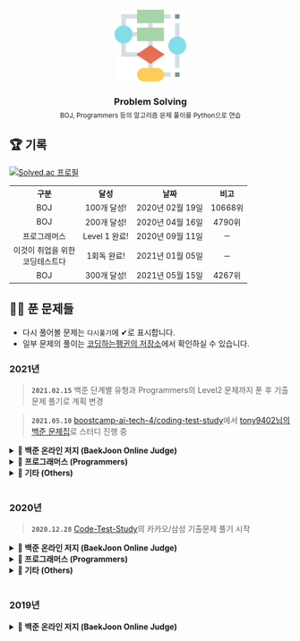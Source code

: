 <!-- PROJECT LOGO -->
<br />
<div align="center">
  <a href="https://github.com/coodingpenguin/repository-guideline">
    <img src="logo.png" alt="Logo" width="128" height="128">
  </a>
  <h3 style='border: none; margin-bottom: 5px;'>Problem Solving</h3>
  <small>BOJ, Programmers 등의 알고리즘 문제 풀이를 Python으로 연습</small>
</div>

## 🏆 기록

[![Solved.ac
프로필](http://mazassumnida.wtf/api/generate_badge?boj=unodostre)](https://solved.ac/unodostre)

<table>
    <tr>
        <th align="center">구분</th>
        <th align="center">달성</th>
        <th align="center">날짜</th>
        <th align="center">비고</th>
    </tr>
    <tr>
        <td align="center">BOJ</td>
        <td align="center">100개 달성!</td>
        <td align="center">2020년 02월 19일</td>
        <td align="center">10668위</td>
    </tr>
    <tr>
        <td align="center">BOJ</td>
        <td align="center">200개 달성!</td>
        <td align="center">2020년 04월 16일</td>
        <td align="center">4790위</td>
    </tr>
    <tr>
        <td align="center">프로그래머스</td>
        <td align="center">Level 1 완료!</td>
        <td align="center">2020년 09월 11일</td>
        <td align="center">─</td>
    </tr>
    <tr>
        <td align="center">이것이 취업을 위한<br/>코딩테스트다</td>
        <td align="center">1회독 완료!</td>
        <td align="center">2021년 01월 05일</td>
        <td align="center">─</td>
    </tr>
    <tr>
        <td align="center">BOJ</td>
        <td align="center">300개 달성!</td>
        <td align="center">2021년 05월 15일</td>
        <td align="center">4267위</td>
    </tr>
</table>

## 👩‍💻 푼 문제들

- 다시 풀어볼 문제는 `다시풀기`에 ✔로 표시합니다.
- 일부 문제의 풀이는 [코딩하는펭귄의 저장소](https://cooding-penguin.netlify.app/)에서 확인하실 수 있습니다.

### 2021년

> **`2021.02.15`** 백준 단계별 유형과 Programmers의 Level2 문제까지 푼 후 기출문제 풀기로 계획 변경

> **`2021.05.10`** [boostcamp-ai-tech-4/coding-test-study](https://github.com/boostcamp-ai-tech-4/coding-test-study)에서 [tony9402님의 백준 문제집](https://github.com/tony9402/baekjoon)로 스터디 진행 중

<details markdown="1">
<summary><strong>📄 백준 온라인 저지 (BaekJoon Online Judge)</strong></summary>

<br/>

| 문제 번호 |                                제목                                | 다시 풀기 |
| :-------: | :----------------------------------------------------------------: | :-------: |
|   18352   |   [특정 거리의 도시 찾기](https://www.acmicpc.net/problem/18352)   |     ✔     |
|   11404   |         [플로이드](https://www.acmicpc.net/problem/11404)          |           |
|   10825   |          [국영수](https://www.acmicpc.net/problem/10825)           |           |
|   1920    |          [수 찾기](https://www.acmicpc.net/problem/1920)           |           |
|   13458   |         [시험 감독](https://www.acmicpc.net/problem/13458)         |           |
|   1010    |         [다리 놓기](https://www.acmicpc.net/problem/1010)          |           |
|   9184    |      [신나는 함수 실행](https://www.acmicpc.net/problem/9184)      |           |
|   15947   |   [아기 석환 뚜루루 뚜루](https://www.acmicpc.net/problem/15947)   |           |
|   11279   |          [최대 힙](https://www.acmicpc.net/problem/11279)          |           |
|   1927    |          [최소 힙](https://www.acmicpc.net/problem/1927)           |           |
|   11286   |         [절대값 힙](https://www.acmicpc.net/problem/11286)         |           |
|   17390   |    [이건 꼭 풀어야 해!](https://www.acmicpc.net/problem/17390)     |           |
|   13305   |          [주유소](https://www.acmicpc.net/problem/13305)           |           |
|   17298   |          [오큰수](https://www.acmicpc.net/problem/17298)           |     ✔     |
|   1259    |         [팰린드롬수](https://www.acmicpc.net/problem/1259)         |           |
|   10845   |            [큐](https://www.acmicpc.net/problem/10845)             |           |
|   15829   |          [Hashing](https://www.acmicpc.net/problem/15829)          |           |
|   10816   |        [숫자 카드2](https://www.acmicpc.net/problem/10816)         |           |
|   2805    |        [나무 자르기](https://www.acmicpc.net/problem/2805)         |     ✔     |
|   1992    |          [쿼드트리](https://www.acmicpc.net/problem/1992)          |           |
|   1654    |        [랜선 자르기](https://www.acmicpc.net/problem/1654)         |     ✔     |
|   18111   |       [마인크래프트](https://www.acmicpc.net/problem/18111)        |     ✔     |
|   1260    |         [DFS와 BFS](https://www.acmicpc.net/problem/1260)          |     ✔     |
|   1780    |        [종이의 개수](https://www.acmicpc.net/problem/1780)         |     ✔     |
|   1629    |            [곱셈](https://www.acmicpc.net/problem/1629)            |     ✔     |
|   4796    |            [캠핑](https://www.acmicpc.net/problem/4796)            |           |
|   11725   |     [트리의 부모 찾기](https://www.acmicpc.net/problem/11725)      |           |
|   1325    |       [효율적인 해킹](https://www.acmicpc.net/problem/1325)        |     ✔     |
|   2178    |         [미로 탐색](https://www.acmicpc.net/problem/2178)          |           |
|   2667    |       [단지번호붙이기](https://www.acmicpc.net/problem/2667)       |           |
|   7569    |           [토마토](https://www.acmicpc.net/problem/7569)           |           |
|   7576    |           [토마토](https://www.acmicpc.net/problem/7576)           |           |
|   16918   |          [봄버맨](https://www.acmicpc.net/problem/16918)           |           |
|   5547    |        [일루미네이션](https://www.acmicpc.net/problem/5547)        |     ✔     |
|   14502   |          [연구소](https://www.acmicpc.net/problem/14502)           |           |
|   16234   |         [인구 이동](https://www.acmicpc.net/problem/16234)         |     ✔     |
|   2636    |            [치즈](https://www.acmicpc.net/problem/2636)            |           |
|   13549   |         [숨바꼭질3](https://www.acmicpc.net/problem/13549)         |     ✔     |
|   16973   |       [직사각형 탈출](https://www.acmicpc.net/problem/16973)       |     ✔     |
|   14940   |         [숨바꼭질3](https://www.acmicpc.net/problem/14940)         |           |
|   13023   |           [ABCDE](https://www.acmicpc.net/problem/13023)           |     ✔     |
|   3029    |            [경고](https://www.acmicpc.net/problem/3029)            |           |
|   10798   |         [세로 읽기](https://www.acmicpc.net/problem/10798)         |           |
|   11365   |         [!밀비급일](https://www.acmicpc.net/problem/11365)         |           |
|   16171   |  [나는 친구가 적다(Small)](https://www.acmicpc.net/problem/16171)  |           |
|   20154   | [이 구역의 승자는 누구아?!](https://www.acmicpc.net/problem/20154) |           |
|   4659    |     [비밀번호 발음하기](https://www.acmicpc.net/problem/4659)      |           |
|   6550    |        [부분 문자열](https://www.acmicpc.net/problem/6550)         |           |
|   9046    |           [복호화](https://www.acmicpc.net/problem/9046)           |           |
|   9342    |           [염색체](https://www.acmicpc.net/problem/9342)           |           |
|   1764    |           [듣보잡](https://www.acmicpc.net/problem/1764)           |           |
|   20291   |         [파일 정리](https://www.acmicpc.net/problem/20291)         |           |
|   17413   |       [단어 뒤집기2](https://www.acmicpc.net/problem/17413)        |           |
|   9934    |       [완전 이진 트리](https://www.acmicpc.net/problem/9934)       |           |
|   20437   |       [문자열 게임2](https://www.acmicpc.net/problem/20437)        |           |

</details>

<details markdown="1">
<summary><strong>📄 프로그래머스 (Programmers)</strong></summary>

<br/>

|  레벨   |                                    제목                                     | 다시 풀기 |
| :-----: | :-------------------------------------------------------------------------: | :-------: |
| Level 2 | [뉴스 클러스터링](https://programmers.co.kr/learn/courses/30/lessons/17677) |           |
| Level 2 |      [캐시](https://programmers.co.kr/learn/courses/30/lessons/17680)       |           |
| Level 2 |   [프렌즈4블록](https://programmers.co.kr/learn/courses/30/lessons/17679)   |     ✔     |

<br/>
</details>

<details markdown="1">
<summary><strong>📄 기타 (Others)</strong></summary>

<br/>

|              출처               |                                                        제목                                                         | 다시 풀기 |
| :-----------------------------: | :-----------------------------------------------------------------------------------------------------------------: | :-------: |
| 이것이 취업을 위한 코딩테스트다 | [정렬된 배열에서 특정 수의 개수 구하기](./python-for-coding-test/binary_search/정렬된배열에서특정수의개수구하기.py) |           |
| 이것이 취업을 위한 코딩테스트다 |                   [여행 계획](./python-for-coding-test/graph/정렬된배열에서특정수의개수구하기.py)                   |           |
| 이것이 취업을 위한 코딩테스트다 |                            [모험가 길드](./python-for-coding-test/greedy/모험가길드.py)                             |     ✔     |
| 이것이 취업을 위한 코딩테스트다 |                      [곱하기 혹은 더하기](./python-for-coding-test/greedy/곱하기혹은더하기.py)                      |           |

</details>

<br/>

### 2020년

> **`2020.12.28`** [Code-Test-Study](https://github.com/CodeTest-StudyGroup/Code-Test-Study)의 카카오/삼성 기출문제 풀기 시작

<details markdown="1">
<summary><strong>📄 백준 온라인 저지 (BaekJoon Online Judge)</strong></summary>

<br/>

| 문제 번호 |                                 제목                                 | 다시 풀기 |
| :-------: | :------------------------------------------------------------------: | :-------: |
|   1546    |             [평균](https://www.acmicpc.net/problem/1546)             |           |
|   2163    |        [초콜릿 자르기](https://www.acmicpc.net/problem/2163)         |           |
|   2525    |          [오븐 시계](https://www.acmicpc.net/problem/2525)           |           |
|   2530    |        [인공지능 시계](https://www.acmicpc.net/problem/2530)         |           |
|   2675    |         [문자열 반복](https://www.acmicpc.net/problem/2675)          |           |
|   2884    |           [알람시계](https://www.acmicpc.net/problem/2884)           |           |
|   2920    |             [음계](https://www.acmicpc.net/problem/2920)             |           |
|   2935    |             [소음](https://www.acmicpc.net/problem/2935)             |           |
|   3046    |              [R2](https://www.acmicpc.net/problem/3046)              |           |
|   5355    |          [화성 수학](https://www.acmicpc.net/problem/5355)           |           |
|   10699   |          [오늘날짜](https://www.acmicpc.net/problem/10699)           |           |
|   11653   |         [소인수분해](https://www.acmicpc.net/problem/11653)          |     ✔     |
|   2484    |         [주사위 네개](https://www.acmicpc.net/problem/2484)          |           |
|   9012    |             [괄호](https://www.acmicpc.net/problem/9012)             |           |
|   1789    |          [수들의 합](https://www.acmicpc.net/problem/1789)           |           |
|   10039   |          [평균 점수](https://www.acmicpc.net/problem/10039)          |           |
|   1934    |          [최소공배수](https://www.acmicpc.net/problem/1934)          |           |
|   4101    |            [크냐?](https://www.acmicpc.net/problem/4101)             |           |
|   2480    |         [주사위 세개](https://www.acmicpc.net/problem/2480)          |           |
|   10156   |            [과자](https://www.acmicpc.net/problem/10156)             |           |
|   3009    |          [네 번째 점](https://www.acmicpc.net/problem/3009)          |           |
|   2476    |         [주사위 게임](https://www.acmicpc.net/problem/2476)          |           |
|   2754    |          [학점 계산](https://www.acmicpc.net/problem/2754)           |           |
|   7567    |             [덩치](https://www.acmicpc.net/problem/7567)             |           |
|   5063    |             [TGN](https://www.acmicpc.net/problem/5063)              |           |
|   10102   |            [개표](https://www.acmicpc.net/problem/10102)             |           |
|   10886   |   [0 = not cute / 1 = cute](https://www.acmicpc.net/problem/10886)   |           |
|   10988   |    [팰린드롬인지 확인하기](https://www.acmicpc.net/problem/10988)    |           |
|   5086    |         [배수와 약수](https://www.acmicpc.net/problem/5086)          |           |
|   9610    |            [사분면](https://www.acmicpc.net/problem/9610)            |           |
|   9506    |         [약수들의 합](https://www.acmicpc.net/problem/9506)          |           |
|   10103   |         [주사위 게임](https://www.acmicpc.net/problem/10103)         |           |
|   10214   |          [Baseball](https://www.acmicpc.net/problem/10214)           |           |
|   11557   |   [Yangjojang of The Year](https://www.acmicpc.net/problem/11557)    |           |
|   1977    |          [완전제곱수](https://www.acmicpc.net/problem/1977)          |           |
|   11098   |       [첼시를 도와줘!](https://www.acmicpc.net/problem/11098)        |           |
|   5635    |             [생일](https://www.acmicpc.net/problem/5635)             |           |
|   1408    |              [24](https://www.acmicpc.net/problem/1408)              |           |
|   2440    |         [별 찍기 - 3](https://www.acmicpc.net/problem/2440)          |           |
|   2441    |         [별 찍기 - 4](https://www.acmicpc.net/problem/2441)          |           |
|   2609    |   [최대공약수와 최소공배수](https://www.acmicpc.net/problem/2609)    |           |
|   5565    |            [영수증](https://www.acmicpc.net/problem/5565)            |           |
|   10984   |      [내 학점을 구해줘](https://www.acmicpc.net/problem/10984)       |           |
|   10833   |            [사과](https://www.acmicpc.net/problem/10833)             |           |
|   2442    |         [별 찍기 - 5](https://www.acmicpc.net/problem/2442)          |           |
|   2443    |         [별 찍기 - 6](https://www.acmicpc.net/problem/2443)          |           |
|   2444    |         [별 찍기 - 7](https://www.acmicpc.net/problem/2444)          |           |
|   2522    |         [별 찍기 - 12](https://www.acmicpc.net/problem/2522)         |           |
|   2523    |         [별 찍기 - 13](https://www.acmicpc.net/problem/2523)         |           |
|   9325    |            [얼마?](https://www.acmicpc.net/problem/9325)             |           |
|   2445    |         [별 찍기 - 8](https://www.acmicpc.net/problem/2445)          |           |
|   2446    |         [별 찍기 - 9](https://www.acmicpc.net/problem/2446)          |           |
|   2010    |            [플러그](https://www.acmicpc.net/problem/2010)            |           |
|   5522    |          [카드 게임](https://www.acmicpc.net/problem/5522)           |           |
|   10178   |        [할로윈의 사탕](https://www.acmicpc.net/problem/10178)        |           |
|   9295    |            [주사위](https://www.acmicpc.net/problem/9295)            |           |
|   10569   |           [다면체](https://www.acmicpc.net/problem/10569)            |           |
|   2921    |            [도미노](https://www.acmicpc.net/problem/2921)            |           |
|   10995   |        [별 찍기 - 20](https://www.acmicpc.net/problem/10995)         |           |
|   10991   |        [별 찍기 - 16](https://www.acmicpc.net/problem/10991)         |           |
|   1978    |          [소수 찾기](https://www.acmicpc.net/problem/1978)           |           |
|   2581    |             [소수](https://www.acmicpc.net/problem/2581)             |           |
|   2501    |         [약수 구하기](https://www.acmicpc.net/problem/2501)          |           |
|   2475    |            [검증수](https://www.acmicpc.net/problem/2475)            |           |
|   2747    |         [피보나치 수](https://www.acmicpc.net/problem/2747)          |           |
|   2576    |             [홀수](https://www.acmicpc.net/problem/2576)             |           |
|   9085    |            [더하기](https://www.acmicpc.net/problem/9085)            |           |
|   2490    |            [윷놀이](https://www.acmicpc.net/problem/2490)            |           |
|   10797   |           [10부제](https://www.acmicpc.net/problem/10797)            |           |
|   2506    |           [점수계산](https://www.acmicpc.net/problem/2506)           |           |
|   2455    |         [지능형 기차](https://www.acmicpc.net/problem/2455)          |           |
|   1912    |            [연속합](https://www.acmicpc.net/problem/1912)            |     ✔     |
|   2908    |             [상수](https://www.acmicpc.net/problem/2908)             |           |
|   2460    |        [지능형 기차 2](https://www.acmicpc.net/problem/2460)         |           |
|   2592    |            [대표값](https://www.acmicpc.net/problem/2592)            |           |
|   2711    |        [오타맨 고창영](https://www.acmicpc.net/problem/2711)         |           |
|   2953    |        [나는 요리사다](https://www.acmicpc.net/problem/2953)         |           |
|   1292    |        [쉽게 푸는 문제](https://www.acmicpc.net/problem/1292)        |     ✔     |
|   3460    |            [이진수](https://www.acmicpc.net/problem/3460)            |     ✔     |
|   10807   |          [개수 세기](https://www.acmicpc.net/problem/10807)          |           |
|   5054    |          [주차의 신](https://www.acmicpc.net/problem/5054)           |           |
|   2822    |          [점수 계산](https://www.acmicpc.net/problem/2822)           |           |
|   2750    |         [수 정렬하기](https://www.acmicpc.net/problem/2750)          |           |
|   2752    |           [세수정렬](https://www.acmicpc.net/problem/2752)           |           |
|   1037    |             [약수](https://www.acmicpc.net/problem/1037)             |           |
|   5543    |           [상근날드](https://www.acmicpc.net/problem/5543)           |           |
|   2587    |           [대표값2](https://www.acmicpc.net/problem/2587)            |           |
|   1427    |         [소트인사이드](https://www.acmicpc.net/problem/1427)         |           |
|   2309    |          [일곱난쟁이](https://www.acmicpc.net/problem/2309)          |           |
|   9076    |          [점수 집계](https://www.acmicpc.net/problem/9076)           |           |
|   2693    |         [N번째 큰 수](https://www.acmicpc.net/problem/2693)          |           |
|   5176    |          [대회 자리](https://www.acmicpc.net/problem/5176)           |           |
|   10773   |            [제로](https://www.acmicpc.net/problem/10773)             |           |
|   3040    |   [백설 공주와 일곱 난쟁이](https://www.acmicpc.net/problem/3040)    |           |
|   10809   |         [알파벳 찾기](https://www.acmicpc.net/problem/10809)         |           |
|   3058    |        [짝수를 찾아라](https://www.acmicpc.net/problem/3058)         |           |
|   5800    |          [성적 통계](https://www.acmicpc.net/problem/5800)           |           |
|   5576    |           [콘테스트](https://www.acmicpc.net/problem/5576)           |           |
|   10870   |        [피보나치 수 5](https://www.acmicpc.net/problem/10870)        |           |
|   11047   |           [동전 0](https://www.acmicpc.net/problem/11047)            |     ✔     |
|   2743    |        [단어 길이 재기](https://www.acmicpc.net/problem/2743)        |           |
|   2744    |       [대소문자 바꾸기](https://www.acmicpc.net/problem/2744)        |           |
|   2902    |      [KMP는 왜 KMP일까?](https://www.acmicpc.net/problem/2902)       |           |
|   1357    |         [뒤집힌 덧셈](https://www.acmicpc.net/problem/1357)          |           |
|   10987   |         [모음의 개수](https://www.acmicpc.net/problem/10987)         |           |
|   4458    |      [첫 글자를 대문자로](https://www.acmicpc.net/problem/4458)      |           |
|   11654   |         [아스키 코드](https://www.acmicpc.net/problem/11654)         |           |
|   11720   |          [숫자의 합](https://www.acmicpc.net/problem/11720)          |           |
|   11721   |    [열 개씩 끊어 출력하기](https://www.acmicpc.net/problem/11721)    |           |
|   10821   |         [정수의 개수](https://www.acmicpc.net/problem/10821)         |           |
|   10808   |         [알파벳 개수](https://www.acmicpc.net/problem/10808)         |           |
|   1157    |          [단어 공부](https://www.acmicpc.net/problem/1157)           |           |
|   5218    |         [알파벳 거리](https://www.acmicpc.net/problem/5218)          |           |
|   11365   |         [!밀비 급일](https://www.acmicpc.net/problem/11365)          |           |
|   11170   |          [0의 개수](https://www.acmicpc.net/problem/11170)           |           |
|   11655   |            [ROT13](https://www.acmicpc.net/problem/11655)            |           |
|   1676    |      [팩토리얼 0의 개수](https://www.acmicpc.net/problem/1676)       |           |
|   2605    |          [줄 세우기](https://www.acmicpc.net/problem/2605)           |           |
|   2447    |         [별 찍기 - 10](https://www.acmicpc.net/problem/2447)         |     ✔     |
|   2606    |           [바이러스](https://www.acmicpc.net/problem/2606)           |     ✔     |
|   11719   |      [그대로 출력하기 2](https://www.acmicpc.net/problem/11719)      |           |
|   1924    |            [2007년](https://www.acmicpc.net/problem/1924)            |           |
|   10992   |        [별 찍기 - 17](https://www.acmicpc.net/problem/10992)         |           |
|   4673    |          [셀프 넘버](https://www.acmicpc.net/problem/4673)           |           |
|   14681   |        [사분면 고르기](https://www.acmicpc.net/problem/14681)        |           |
|   10996   |        [별 찍기 - 21](https://www.acmicpc.net/problem/10996)         |           |
|   2607    |         [비슷한 단어](https://www.acmicpc.net/problem/2607)          |     ✔     |
|   1065    |             [한수](https://www.acmicpc.net/problem/1065)             |           |
|   1152    |         [단어의 개수](https://www.acmicpc.net/problem/1152)          |           |
|   5622    |            [다이얼](https://www.acmicpc.net/problem/5622)            |           |
|   2941    |      [크로아티아 알파벳](https://www.acmicpc.net/problem/2941)       |           |
|   1316    |        [그룹 단어 체커](https://www.acmicpc.net/problem/1316)        |           |
|   1712    |          [손익분기점](https://www.acmicpc.net/problem/1712)          |           |
|   2839    |          [설탕 배달](https://www.acmicpc.net/problem/2839)           |     ✔     |
|   2292    |             [벌집](https://www.acmicpc.net/problem/2292)             |           |
|   1193    |           [분수찾기](https://www.acmicpc.net/problem/1193)           |           |
|   2869    |    [달팽이는 올라가고 싶다](https://www.acmicpc.net/problem/2869)    |           |
|   10250   |          [ACM 호텔](https://www.acmicpc.net/problem/10250)           |           |
|   2755    |      [부녀회장이 될테야](https://www.acmicpc.net/problem/2755)       |           |
|   17283   |         [I am Groot](https://www.acmicpc.net/problem/17283)          |           |
|   1011    | [Fly me to the Alpha Centauri](https://www.acmicpc.net/problem/1011) |     ✔     |
|   1929    |         [소수 구하기](https://www.acmicpc.net/problem/1929)          |     ✔     |
|   4948    |        [베트르랑 공준](https://www.acmicpc.net/problem/4948)         |           |
|   9020    |       [골드바흐의 추측](https://www.acmicpc.net/problem/9020)        |     ✔     |
|   1085    |      [직사각형에서 탈출](https://www.acmicpc.net/problem/1085)       |           |
|   4153    |          [직각삼각형](https://www.acmicpc.net/problem/4153)          |           |
|   3053    |         [택시 기하학](https://www.acmicpc.net/problem/3053)          |           |
|   1002    |             [터렛](https://www.acmicpc.net/problem/1002)             |           |
|   11729   |     [하노이 탑 이동 순서](https://www.acmicpc.net/problem/11729)     |           |
|   2798    |            [블랙잭](https://www.acmicpc.net/problem/2798)            |           |
|   2231    |            [분해합](https://www.acmicpc.net/problem/2231)            |     ✔     |
|   7568    |             [덩치](https://www.acmicpc.net/problem/7568)             |           |
|   1018    |      [체스판 다시 칠하기](https://www.acmicpc.net/problem/1018)      |           |
|   1436    |         [영화감독 숌](https://www.acmicpc.net/problem/1436)          |           |
|   2751    |        [수 정렬하기 2](https://www.acmicpc.net/problem/2751)         |           |
|   10989   |        [수 정렬하기 3](https://www.acmicpc.net/problem/10989)        |           |
|   2108    |            [통계학](https://www.acmicpc.net/problem/2108)            |           |
|   11650   |        [좌표 정렬하기](https://www.acmicpc.net/problem/11650)        |           |
|   11651   |       [좌표 정렬하기 2](https://www.acmicpc.net/problem/11651)       |           |
|   1181    |          [단어 정렬](https://www.acmicpc.net/problem/1181)           |           |
|   10814   |         [나이순 정렬](https://www.acmicpc.net/problem/10814)         |           |
|   15649   |          [N과 M (1)](https://www.acmicpc.net/problem/15649)          |           |
|   15650   |          [N과 M (2)](https://www.acmicpc.net/problem/15650)          |           |
|   15651   |          [N과 M (3)](https://www.acmicpc.net/problem/15651)          |           |
|   15652   |          [N과 M (4)](https://www.acmicpc.net/problem/15652)          |           |
|   9663    |           [N-Queen](https://www.acmicpc.net/problem/9663)            |     ✔     |
|   2580    |            [스도쿠](https://www.acmicpc.net/problem/2580)            |     ✔     |
|   11050   |         [이항 계수 1](https://www.acmicpc.net/problem/11050)         |           |
|   14888   |       [연산자 끼워넣기](https://www.acmicpc.net/problem/14888)       |           |
|   14889   |        [스타트와 링크](https://www.acmicpc.net/problem/1489)         |           |
|   2748    |        [피보나치 수 2](https://www.acmicpc.net/problem/2748)         |           |
|   1003    |      [10피보나치 함수03](https://www.acmicpc.net/problem/1003)       |           |
|   1904    |            [01타일](https://www.acmicpc.net/problem/1904)            |           |
|   9461    |         [파도반 수열](https://www.acmicpc.net/problem/9461)          |           |
|   1149    |           [RGB거리](https://www.acmicpc.net/problem/1149)            |           |
|   1932    |         [정수 삼각형](https://www.acmicpc.net/problem/1932)          |     ✔     |
|   2579    |         [계단 오르기](https://www.acmicpc.net/problem/2579)          |     ✔     |
|   1463    |          [1로 만들기](https://www.acmicpc.net/problem/1463)          |     ✔     |
|   1271    |         [엄청난 부자2](https://www.acmicpc.net/problem/1271)         |           |
|   1550    |            [16진수](https://www.acmicpc.net/problem/1550)            |           |
|   10844   |        [쉬운 계단 수](https://www.acmicpc.net/problem/10844)         |           |
|   2156    |         [포도주 시식](https://www.acmicpc.net/problem/2156)          |     ✔     |
|   11053   | [가장 긴 증가하는 부분 수열](https://www.acmicpc.net/problem/11053)  |           |
|   11054   | [가장 긴 바이토닉 부분 수열](https://www.acmicpc.net/problem/11054)  |           |
|   3036    |              [링](https://www.acmicpc.net/problem/3036)              |           |
|   2565    |            [전깃줄](https://www.acmicpc.net/problem/2565)            |     ✔     |
|   9251    |             [LCS](https://www.acmicpc.net/problem/9251)              |     ✔     |
|   12865   |         [평범한 배낭](https://www.acmicpc.net/problem/12865)         |     ✔     |
|   18406   |       [럭키 스트레이트](https://www.acmicpc.net/problem/18406)       |           |
|   1931    |          [회의실배정](https://www.acmicpc.net/problem/1931)          |     ✔     |
|   1541    |        [잃어버린 괄호](https://www.acmicpc.net/problem/1541)         |           |
|   2981    |             [검문](https://www.acmicpc.net/problem/2981)             |     ✔     |
|   11051   |         [이항 계수 2](https://www.acmicpc.net/problem/11051)         |           |
|   10828   |            [스택](https://www.acmicpc.net/problem/10828)             |           |
|   9375    |        [패션왕 신해빈](https://www.acmicpc.net/problem/9375)         |     ✔     |
|   2004    |        [조합 0의 개수](https://www.acmicpc.net/problem/2004)         |     ✔     |
|   4949    |        [균형잡힌 세상](https://www.acmicpc.net/problem/4949)         |           |
|   1874    |          [스택 수열](https://www.acmicpc.net/problem/1874)           |           |
|   18258   |             [큐2](https://www.acmicpc.net/problem/18258)             |           |
|   2164    |            [카드2](https://www.acmicpc.net/problem/2164)             |           |
|   11866   |       [요세푸스 문제0](https://www.acmicpc.net/problem/11866)        |           |
|   1966    |          [프린터 큐](https://www.acmicpc.net/problem/1966)           |           |
|   10866   |             [덱](https://www.acmicpc.net/problem/10866)              |           |
|   1021    |         [회전하는 큐](https://www.acmicpc.net/problem/1021)          |           |
|   5430    |              [AC](https://www.acmicpc.net/problem/5430)              |     ✔     |
|   15953   |          [상금 헌터](https://www.acmicpc.net/problem/15953)          |           |
|   2630    |        [색종이 만들기](https://www.acmicpc.net/problem/2630)         |           |
|   2740    |          [행렬 곱셈](https://www.acmicpc.net/problem/2740)           |           |

</details>

<details markdown="1">
<summary><strong>📄 프로그래머스 (Programmers)</strong></summary>

<br/>

|  레벨   |                                           제목                                           | 다시 풀기 |
| :-----: | :--------------------------------------------------------------------------------------: | :-------: |
| Level 1 |       [직사각형 별찍기](https://programmers.co.kr/learn/courses/30/lessons/12969)        |           |
| Level 1 |         [행렬의 덧셈](https://programmers.co.kr/learn/courses/30/lessons/12950)          |           |
| Level 1 |    [수박수박수박수박수박수](https://programmers.co.kr/learn/courses/30/lessons/12922)    |           |
| Level 1 |     [크레인 인형뽑기 게임](https://programmers.co.kr/learn/courses/30/lessons/64061)     |           |
| Level 1 |      [완주하지 못한 선수](https://programmers.co.kr/learn/courses/30/lessons/42576)      |           |
| Level 1 |         [평균 구하기](https://programmers.co.kr/learn/courses/30/lessons/12944)          |           |
| Level 1 |           [모의고사](https://programmers.co.kr/learn/courses/30/lessons/42840)           |           |
| Level 1 |            [체육복](https://programmers.co.kr/learn/courses/30/lessons/42862)            |           |
| Level 1 |           [K번째 수](https://programmers.co.kr/learn/courses/30/lessons/42748)           |           |
| Level 1 |            [2016년](https://programmers.co.kr/learn/courses/30/lessons/12901)            |           |
| Level 1 |     [가운데 글자 가져오기](https://programmers.co.kr/learn/courses/30/lessons/12903)     |           |
| Level 1 |       [같은 숫자는 싫어](https://programmers.co.kr/learn/courses/30/lessons/12906)       |           |
| Level 1 |      [두 정수 사이의 합](https://programmers.co.kr/learn/courses/30/lessons/12912)       |           |
| Level 1 | [문자열 내 마음대로 정렬하기](https://programmers.co.kr/learn/courses/30/lessons/12915)  |           |
| Level 1 |    [문자열 내 p와 y의 개수](https://programmers.co.kr/learn/courses/30/lessons/12916)    |           |
| Level 1 | [문자열 내림차순으로 배치하기](https://programmers.co.kr/learn/courses/30/lessons/12917) |           |
| Level 1 |      [문자열 다루기 기본](https://programmers.co.kr/learn/courses/30/lessons/12918)      |           |
| Level 1 |     [서울에서 김서방 찾기](https://programmers.co.kr/learn/courses/30/lessons/12919)     |           |
| Level 1 |     [나누어 떨어지는 배열](https://programmers.co.kr/learn/courses/30/lessons/12910)     |           |
| Level 1 |          [소수 찾기](https://programmers.co.kr/learn/courses/30/lessons/12921)           |           |
| Level 1 |     [문자열 정수로 바꾸기](https://programmers.co.kr/learn/courses/30/lessons/12925)     |           |
| Level 1 |          [시저 암호](https://programmers.co.kr/learn/courses/30/lessons/12926)           |           |
| Level 1 |          [약수의 합](https://programmers.co.kr/learn/courses/30/lessons/12928)           |           |
| Level 1 |      [이상한 문자 만들기](https://programmers.co.kr/learn/courses/30/lessons/12930)      |           |
| Level 1 |        [자릿수 더하기](https://programmers.co.kr/learn/courses/30/lessons/12931)         |           |
| Level 1 | [자연수 뒤집어 배열로 만들기](https://programmers.co.kr/learn/courses/30/lessons/12932)  |           |
| Level 1 |  [정수 내림차순으로 배치하기](https://programmers.co.kr/learn/courses/30/lessons/12933)  |           |
| Level 1 |       [정수 제곱근 판별](https://programmers.co.kr/learn/courses/30/lessons/12934)       |           |
| Level 1 |    [제일 작은 수 제거하기](https://programmers.co.kr/learn/courses/30/lessons/12935)     |           |
| Level 1 |         [짝수와 홀수](https://programmers.co.kr/learn/courses/30/lessons/12937)          |           |
| Level 1 |           [하샤드수](https://programmers.co.kr/learn/courses/30/lessons/12947)           |           |
| Level 1 |      [핸드폰 번호 가리기](https://programmers.co.kr/learn/courses/30/lessons/12948)      |           |
| Level 1 | [x만큼 간격이 있는 n개의 숫자](https://programmers.co.kr/learn/courses/30/lessons/12954) |           |
| Level 1 |         [콜라츠 추측](https://programmers.co.kr/learn/courses/30/lessons/12943)          |           |
| Level 1 |             [예산](https://programmers.co.kr/learn/courses/30/lessons/12982)             |           |
| Level 1 |           [비밀지도](https://programmers.co.kr/learn/courses/30/lessons/17681)           |           |
| Level 1 |            [실패율](https://programmers.co.kr/learn/courses/30/lessons/42889)            |           |
| Level 1 |   [최대공약수와 최소공배수](https://programmers.co.kr/learn/courses/30/lessons/12940)    |           |
| Level 1 |           [다트게임](https://programmers.co.kr/learn/courses/30/lessons/17682)           |           |
| Level 1 |     [두 개 뽑아서 더하기](https://programmers.co.kr/learn/courses/30/lessons/68644)      |           |
| Level 2 |       [다리를지나는트럭](https://programmers.co.kr/learn/courses/30/lessons/42583)       |     ✔     |
| Level 2 |         [멀쩡한사각형](https://programmers.co.kr/learn/courses/30/lessons/62048)         |     ✔     |
| Level 2 |          [주식 가격](https://programmers.co.kr/learn/courses/30/lessons/42584)           |           |
| Level 2 |           [스킬트리](https://programmers.co.kr/learn/courses/30/lessons/49993)           |           |
| Level 2 |           [기능개발](https://programmers.co.kr/learn/courses/30/lessons/42586)           |           |
| Level 2 |            [프린터](https://programmers.co.kr/learn/courses/30/lessons/42587)            |           |
| Level 2 |        [124나라의 숫자](https://programmers.co.kr/learn/courses/30/lessons/12899)        |     ✔     |
| Level 2 |         [큰 수 만들기](https://programmers.co.kr/learn/courses/30/lessons/42883)         |     ✔     |
| Level 2 |         [문자열 압축](https://programmers.co.kr/learn/courses/30/lessons/60057)          |           |

<br/>
</details>

<details markdown="1">
<summary><strong>📄 기타 (Others)</strong></summary>

<br/>

|              출처               |                                   제목                                   | 다시 풀기 |
| :-----------------------------: | :----------------------------------------------------------------------: | :-------: |
| 이것이 취업을 위한 코딩테스트다 | [문자열 재정렬](./python-for-coding-test/implementation/문자열재정렬.py) |           |

</details>

<br/>

### 2019년

<details markdown="1">
<summary><strong>📄 백준 온라인 저지 (BaekJoon Online Judge)</strong></summary>

<br/>

| 문제 번호 |                                제목                                 | 다시 풀기 |
| :-------: | :-----------------------------------------------------------------: | :-------: |
|   11399   |            [ATM](https://www.acmicpc.net/problem/11399)             |           |
|   11052   |       [카드 구매하기](https://www.acmicpc.net/problem/11052)        |           |
|   2748    |        [피보나치 수 2](https://www.acmicpc.net/problem/2748)        |           |
|   1003    |        [피보나치 함수](https://www.acmicpc.net/problem/1003)        |           |
|   1904    |           [01타일](https://www.acmicpc.net/problem/1904)            |           |
|   9461    |         [파도반 수열](https://www.acmicpc.net/problem/9461)         |           |
|   1149    |           [RGB거리](https://www.acmicpc.net/problem/1149)           |           |
|   1932    |         [정수 삼각형](https://www.acmicpc.net/problem/1932)         |     ✔     |
|   2579    |         [계단 오르기](https://www.acmicpc.net/problem/2579)         |           |
|   1463    |         [1로 만들기](https://www.acmicpc.net/problem/1463)          |           |
|   10844   |        [쉬운 계단 수](https://www.acmicpc.net/problem/10844)        |           |
|   2156    |         [포도주 시식](https://www.acmicpc.net/problem/2156)         |     ✔     |
|   11053   | [가장 긴 증가하는 부분 수열](https://www.acmicpc.net/problem/11053) |           |
|   11054   | [가장 긴 바이토닉 부분 수열](https://www.acmicpc.net/problem/11054) |     ✔     |
|   2565    |           [전깃줄](https://www.acmicpc.net/problem/2565)            |     ✔     |
|   9251    |             [LCS](https://www.acmicpc.net/problem/9251)             |     ✔     |

</details>
